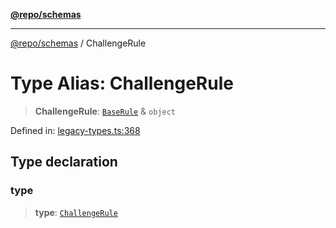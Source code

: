 [**@repo/schemas**](../README.md)

***

[@repo/schemas](../globals.md) / ChallengeRule

# Type Alias: ChallengeRule

> **ChallengeRule**: [`BaseRule`](BaseRule.md) & `object`

Defined in: [legacy-types.ts:368](https://github.com/alexqguo/drinking-board-game-v3/blob/6219b44c05bf1b55de4a76da31192aa5179671e8/packages/schemas/src/legacy-types.ts#L368)

## Type declaration

### type

> **type**: [`ChallengeRule`](../enumerations/RuleType.md#challengerule)
